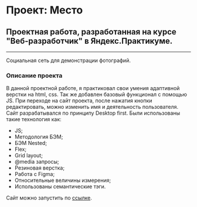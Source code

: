 # Проект: Место
## Проектная работа, разработанная на курсе "Веб-разработчик" в Яндекс.Практикуме.
------
Социальная сеть для демонстрации фотографий.
### Описание проекта
В данной проектной работе, я практиковал свои умения адаптивной верстки на html, css. Так же добавлен базовый функционал с помощью JS.
При переходе на сайт проекта, после нажатия кнопки редактировать, можно изменить имя и деятельность пользователя.
Сайт разрабатывался по принципу Desktop first.
Были использованы такие технология как:
* JS;
* Методология БЭМ;
* БЭМ Nested;
* Flex;
* Grid layout;
* @media запросы;
* Резиновая верстка;
* Работа с Figma;
* Относительные величины измерения;
* Использованы семантические тэги.

Сайт можно запустить по [ссылке](https://skoroxodtwo.github.io/mesto/).
